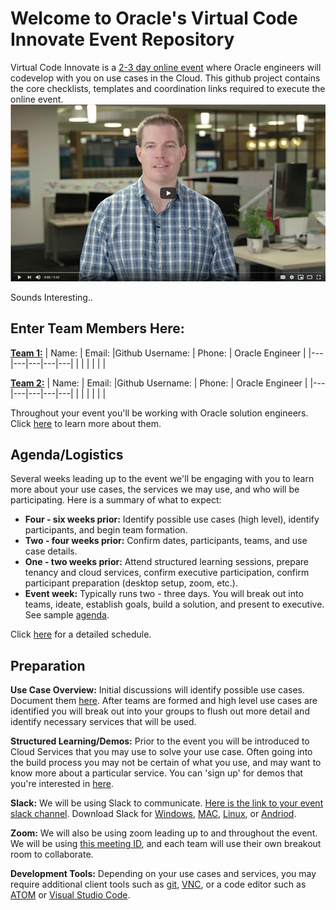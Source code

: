 # Welcome to Oracle's Virtual Code Innovate Event Repository

Virtual Code Innovate is a [2-3 day online event](code_innovate_11_18_pitch.pdf) where Oracle engineers will codevelop with you on use cases in the Cloud. This github project contains the core checklists, templates and coordination links required to execute the online event.
<a href="https://www.youtube.com/watch?v=haHgmQsTA9Y" target="promo" >
![thumbnail of promo](img/promo_thumb.jpg)
</a>

Sounds Interesting..

Enter Team Members Here:
---
[**Team 1:**](https://github.com/chipbaber/virtualCodeInnovate/wiki)
| Name: | Email: |Github Username: | Phone: | Oracle Engineer |
|---|---|---|---|---|
|  | 	|  |  |  |

[**Team 2:**](https://github.com/chipbaber/virtualCodeInnovate/wiki)
| Name: | Email: |Github Username: | Phone: | Oracle Engineer |
|---|---|---|---|---|
|  | 	|  |  |  |

Throughout your event you'll be working with Oracle solution engineers.  Click [here](team.md) to learn more about them.

Agenda/Logistics
---
Several weeks leading up to the event we'll be engaging with you to learn more about your use cases, the services we may use, and who will be participating.  Here is a summary of what to expect:
- **Four - six weeks prior:**
Identify possible use cases (high level), identify participants, and begin team formation.
- **Two - four weeks prior:** Confirm dates, participants, teams, and use case details.
- **One - two weeks prior:** Attend structured learning sessions, prepare tenancy and cloud services, confirm executive participation, confirm participant preparation (desktop setup, zoom, etc.).
- **Event week:** Typically runs two - three days.  You will break out into teams, ideate, establish goals, build a solution, and present to executive.  See sample [agenda](agenda.pdf).

Click [here](calendar.md) for a detailed schedule.

Preparation
---
**Use Case Overview:**  Initial discussions will identify possible use cases.  Document them [here](Use%20Cases.md).  After teams are formed and high level use cases are identified you will break out into your groups to flush out more detail and identify necessary services that will be used.

**Structured Learning/Demos:** Prior to the event you will be introduced to Cloud Services that you may use to solve your use case.  Often going into the build process you may not be certain of what you use, and may want to know more about a particular service.  You can 'sign up' for demos that you're interested in [here](demos.md).

**Slack:** We will be using Slack to communicate.  [Here is the link to your event slack channel](https://app.slack.com/client/T010P2VN7R8/learning-slack).  Download Slack for [Windows](https://slack.com/downloads/windows), [MAC](https://slack.com/help/articles/207677868-Download-Slack-for-Mac), [Linux](https://slack.com/downloads/linux), or [Andriod](https://slack.com/downloads/android).

**Zoom:** We will also be using zoom leading up to and throughout the event.  We will be using [this meeting ID](https://oracle.zoom.us/my/frank.baber), and each team will use their own breakout room to collaborate.

**Development Tools:**  Depending on your use cases and services, you may require additional client tools such as [git](https://git-scm.com/downloads), [VNC](https://www.realvnc.com/en/connect/download/viewer/), or a code editor such as [ATOM](https://flight-manual.atom.io/getting-started/sections/installing-atom/) or [Visual Studio Code](https://code.visualstudio.com/download).
